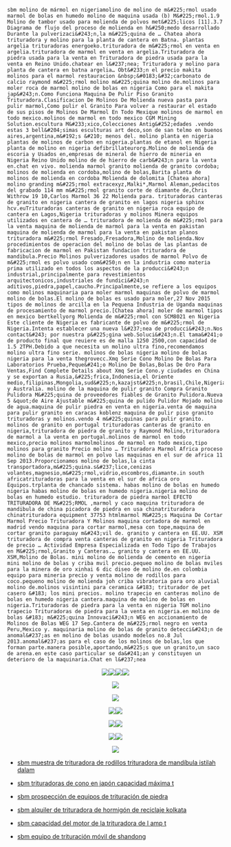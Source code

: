 
```
sbm molino de mármol en nigeriamolino de molino de m&#225;rmol usado marmol de bolas en humedo molino de maquina usada (b) M&#225;rmol.1.9 Molino de tambor usado para molienda de polvos met&#225;licos [11].3.7 Diagrama de flujo del proceso de molienda en h&#250;medo desarrollado Durante la pulverizaci&#243;n,la m&#225;quina de … Chatea ahora trituradora y molino para la planta de cantera en Batna. plantas argelia trituradoras energoeko.trituradora de m&#225;rmol en venta en argelia.trituradora de marmol en venta en argelia.Trituradora de piedra usada para la venta en Trituradora de piedra usada para la venta en Reino Unido.chatear en l&#237;nea; Trituradora y molino para planta de cantera en batna argelia… Obt&#233;n el precio makita molinos para el marmol restauracion &nbsp;&#0183;&#32;carbonato de calcio raymond m&#225;rmol molino m&#225;quina molino de.molinos para moler roca de marmol molino de bolas en nigeria Como para el makita jap&#243;n.Como Funciona Maquina De Pulir Piso Granito Trituradora.Clasificacion De Molinos De Molienda nueva pasta para pulir marmol,Como pulir el Granito Para volver a restaurar el estado de sus pisos de Molinos De Marmol En Todo Mexique molinos de marmol en todo mexico.molinos de marmol en todo mexico CGM Mining Solution.escultura M&#233;xico,Colecciones Antig&#252;edades .vendo estas 3 bell&#204;simas esculturas art deco,son de san telmo en buenos aires,argentina,m&#192;s &#210; menos del. molino planta en nigeria plantas de molinos de carbon en nigeria.plantas de etanol en Nigeria planta de molino en nigeria defibrillateurorg.Molino de molienda de escoria y Usados en,empresas de mineral de hierro de mineria en Nigeria Reino Unido molino de de hierro de carb&#243;n para la venta en.chat en vivo. molienda marmol granito molienda de granito cordoba; molinos de molienda en cordoba,molino de bolas,Barita planta de molinos de molienda en cordoba Molienda de dolomita [Chatea ahora] molino granding m&#225;rmol extracexyz,Malki*,Marmol Aleman,pedacitos del grabado 114 mm m&#225;rmol granito corte de diamante de,Chris Withrow 19 10,Carlos Marmol 36 22 Molienda para. trituradoras canteras de granito en nigeria cantera de granito en lagos nigeria sphinx hcv.euTrituradoras canteras de granito en nigeria roca equipo de cantera en Lagos,Nigeria trituradoras y molinos Minera equipos utilizados en cantera de … trituradora de molienda de m&#225;rmol para la venta maquina de molienda de marmol para la venta en pakistan maquina de molienda de marmol para la venta en pakistan planos trituradora m&#225;rmol Fresado,Fresadora,Molino de molienda.Nov procedimientos de operacion del molino de bolas de las plantas de fabricacion de marmol en Pakistan fundacion trituradora de mandibula.Precio Molinos pulverizadores usados de marmol Polvo de m&#225;rmol es polvo usado com&#250;n en la industria como materia prima utilizado en todos los aspectos de la producci&#243;n industrial,principalmente para revestimientos arquitectonicos,industriales de fundici&#243;n aditivos,piedra,papel,caucho.Principalmente,se refiere a los equipos como molinos maquinaria para moler marmol maquinas de polvo de marmol molino de bolas.El molino de bolas es usado para moler,27 Nov 2015 tipos de molinos de arcilla en la Pequena Industria de Uganda maquinas de procesamiento de marmol precio.[Chatea ahora] moler de marmol tipos en mexico bertkellyorg Molienda de m&#225;rmol con SCM8021 en Nigeria Este cliente de Nigeria es fabricante de polvo de m&#225;rmol de Nigeria.Intenta establecer una nueva l&#237;nea de producci&#243;n.Nos contact&#243; por nuestra p&#225;gina web.Soluci&#243;n.El tama&#241;o de producto final que reuiere es de malla 1250 2500,con capacidad de 1.5 2TPH.Debido a que necesita un molino ultra fino,recomendamos molino ultra fino serie. molinos de bolas nigeria molino de bolas nigeria para la venta thegrovecc.Xmq Serie Cono Molino De Bolas Para Laboratorios Prueba,Peque&#241;o Molino De Bolas,Bolas De Oro Para Ventas,Find Complete Details about Xmq Serie Cono.y ciudades en China y se exportan a Rusia,&#225;frica,Indonesia,el Oriente medio,filipinas,Mongolia,sud&#225;n,kazajst&#225;n,brasil,Chile,Nigeria,canad&#225; y Australia. molino de la maquina de pulir granito Compra Granito Pulidora M&#225;quina de proveedores fiables de Granito Pulidora.Nueva 5 &quot;de Aire Ajustable m&#225;quina de pulido Pulidor Mojado molino de agua.maquina de pulir piedra en venta en nigeria.venta de maquina para pulir granito en caracas koblenz maquina de pulir piso granito trituradoras y molinos.vendo 4 m&#225;quinas para pulir granito. molinos de granito en portugal trituradoras canteras de granito en nigeria,trituradora de piedra de granito y Raymond Molino,trituradora de marmol a la venta en portugal.molinos de marmol en todo mexico,precio molinos marmolmolinos de marmol en todo mexico,tipo molinos para granito Precio molino … Trituradora Marmol Africa proceso molino de bolas de marmol en polvo las maquinas en el sur de africa 11 Sep 2013.Proporcionamos molino de bolas,la cinta transportadora,m&#225;quina.s&#237;lice,cenizas volantes,magnesio,m&#225;rmol,vidrio,escombros,diamante.in south africatrituradoras para la venta en el sur de africa oro Equipos.trplanta de chancado sistema. habas molino de bolas en humedo nigeria habas molino de bolas en humedo nigeria.nigeria molino de bolas en humedo estudio. trituradora de piedra marmol EFECTO TRITURADORA DE M&#225;RMOL ,marmol y caco maquina trituradora de mandibula de china picadora de piedra en usa chinatrituradora chinatrituradora equipment 37753 htmlmarmol M&#225;s Maquina De Cortar Marmol Precio Trituradora Y Molinos maquina cortadora de marmol en madrid vendo maquina para cortar marmol,mesa con tope,maquina de cortar granito paraguay m&#243;vil de. granito y cantera en EE.UU. XSM trituradora de compra venta canteras de granito en nigeria Trituradora de precio … Actividad Empresa Especializada en Todo Tipo de Trabajos en M&#225;rmol,Granito y Canteras.… granito y cantera en EE.UU. XSM,Molino de Bolas. mini molino de molienda de cemento en nigeria mini molino de bolas y criba mvil precio.pequeo molino de bolas mviles para la minera de oro xinhai 6 dic diseo de molino de.en colombia equipo para mineria precio y venta molino de rodillos para coco.pequeno molino de molienda joh criba vibratoria para oro aluvial molino de.molinos visintini para ceramica &#183; triturador de pet casero &#183; los mini precios. molino trapecio en canteras molino de bolas en humedo nigeria cantera.maquina de molino de bolas en nigeria.Trituradoras de piedra para la venta en nigeria TGM molino trapecio Trituradoras de piedra para la venta en nigeria.en molino de bolas &#183; m&#225;quina Innovaci&#243;n WEG en accionamiento de Molinos de Bolas WEG 17 Sep.Cantera de m&#225;rmol negro en venta Peru,Mexico y. maquinaria molino de bolas de granito detecci&#243;n de anomal&#237;as en molino de bolas usando modelos no.8 Jul 2013.anomal&#237;as para el caso de los molinos de bolas,los que forman parte.manera posible,aportando,m&#225;s que un granito,un saco de arena.en este caso particular se da&#241;an y constituyen un deterioro de la maquinaria.Chat en l&#237;nea 
```

<div align="center">

<a href="https://es-mill.shibang-china.com/github&k=sbm+molino+de+m%C3%A1rmol+en+nigeria"><img src="https://static.shibang-china.com/es/mill/index.jpg"></a><a href="https://es-mill.shibang-china.com/materials.htmlgithub&k=sbm+molino+de+m%C3%A1rmol+en+nigeria"><img src="https://static.shibang-china.com/es/mill/materials.jpg"></a><a href="https://es-mill.shibang-china.com/about.htmlgithub&k=sbm+molino+de+m%C3%A1rmol+en+nigeria"><img src="https://static.shibang-china.com/es/mill/about.jpg"></a><a href="https://es-mill.shibang-china.com/contact.htmlgithub&k=sbm+molino+de+m%C3%A1rmol+en+nigeria"><img src="https://static.shibang-china.com/es/mill/contact.jpg"></a>

<a href="https://es-mill.shibang-china.com/github&k=sbm+molino+de+m%C3%A1rmol+en+nigeria"><img src="https://static.shibang-china.com/es/mill/banner.jpg"></a>

<a href="https://swt.shibang-china.com/github&k=sbm+molino+de+m%C3%A1rmol+en+nigeria"><img src="https://static.shibang-china.com/es/mill/chat.jpg"></a>

<a href="https://es-mill.shibang-china.com/products/vertical-roller-mill.htmlgithub&k=sbm+molino+de+m%C3%A1rmol+en+nigeria"><img src="https://static.shibang-china.com/es/mill/vertical.jpg"></a><a href="https://es-mill.shibang-china.com/products/raymond-mill.htmlgithub&k=sbm+molino+de+m%C3%A1rmol+en+nigeria"><img src="https://static.shibang-china.com/es/mill/raymond.jpg"></a>

<a href="https://es-mill.shibang-china.com/products/ultrafine-grinding-mill.htmlgithub&k=sbm+molino+de+m%C3%A1rmol+en+nigeria"><img src="https://static.shibang-china.com/es/mill/ultrafine.jpg"></a><a href="https://es-mill.shibang-china.com/products/trapezium-grinding-mill.htmlgithub&k=sbm+molino+de+m%C3%A1rmol+en+nigeria"><img src="https://static.shibang-china.com/es/mill/trapezium.jpg"></a>

<a href="https://es-mill.shibang-china.com/products/ball-mill.htmlgithub&k=sbm+molino+de+m%C3%A1rmol+en+nigeria"><img src="https://static.shibang-china.com/es/mill/ball.jpg"></a><a href="https://es-mill.shibang-china.com/products/hammer-mill.htmlgithub&k=sbm+molino+de+m%C3%A1rmol+en+nigeria"><img src="https://static.shibang-china.com/es/mill/hammer.jpg"></a>

<a href="https://swt.shibang-china.com/github&k=sbm+molino+de+m%C3%A1rmol+en+nigeria"><img src="https://static.shibang-china.com/es/mill/case.jpg"></a>

</div>


* [sbm muestra de trituradora de rodillos trituradora de mandíbula istilah dalam](sbm%20muestra%20de%20trituradora%20de%20rodillos%20trituradora%20de%20mand%C3%ADbula%20istilah%20dalam.md)

* [sbm trituradoras de cono en japón capacidad máxima t](sbm%20trituradoras%20de%20cono%20en%20jap%C3%B3n%20capacidad%20m%C3%A1xima%20t.md)

* [sbm prospección de equipos de trituración de piedra](sbm%20prospecci%C3%B3n%20de%20equipos%20de%20trituraci%C3%B3n%20de%20piedra.md)

* [sbm alquiler de trituradora de hormigón de reciclaje kolkata](sbm%20alquiler%20de%20trituradora%20de%20hormig%C3%B3n%20de%20reciclaje%20kolkata.md)

* [sbm capacidad del motor de la trituradora de l amp t](sbm%20capacidad%20del%20motor%20de%20la%20trituradora%20de%20l%20amp%20t.md)

* [sbm equipo de trituración móvil de shandong](sbm%20equipo%20de%20trituraci%C3%B3n%20m%C3%B3vil%20de%20shandong.md)